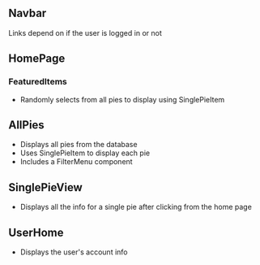 ## Navbar
Links depend on if the user is logged in or not

## HomePage

### FeaturedItems
- Randomly selects from all pies to display using SinglePieItem

## AllPies
- Displays all pies from the database
- Uses SinglePieItem to display each pie
- Includes a FilterMenu component

## SinglePieView
- Displays all the info for a single pie after clicking from the home page

## UserHome
- Displays the user's account info

